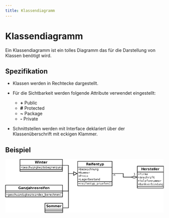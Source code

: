 ```yaml
---
title: Klassendiagramm
---
```


# Klassendiagramm

Ein Klassendiagramm ist ein tolles Diagramm das für die Darstellung von
Klassen benötigt wird.

## Spezifikation

-   Klassen werden in Rechtecke dargestellt.
-   Für die Sichtbarkeit werden folgende Attribute verwendet
    eingestellt:

	- **+** Public
	- **\#** Protected
	- **\~** Package
	- **-** Private

-   Schnittstellen werden mit Interface deklariert über der
    Klassenüberschrift mit eckigen Klammer.

## Beispiel

![klassendiagramm-beispiel.png](./klassendiagramm-beispiel.png)
